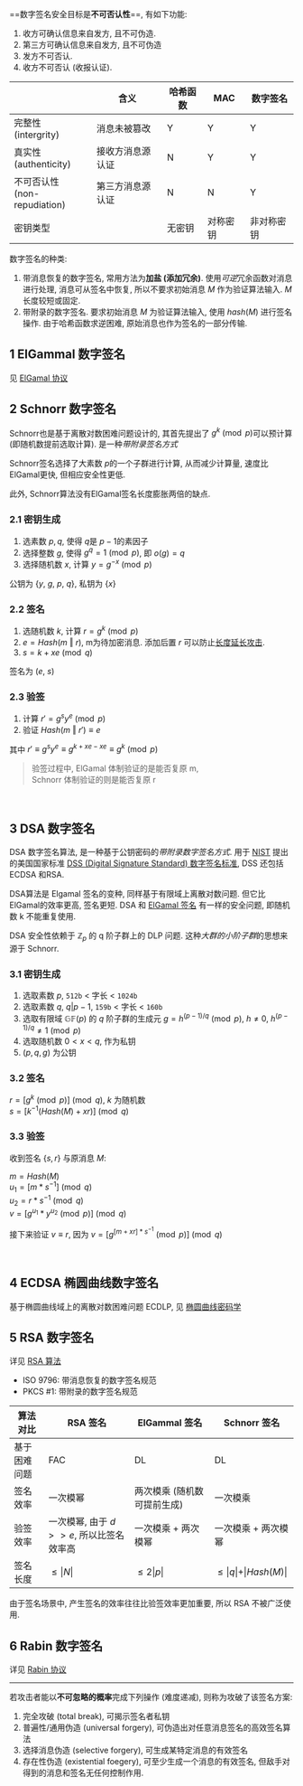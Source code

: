 ==数字签名安全目标是**不可否认性**==, 有如下功能:
1. 收方可确认信息来自发方, 且不可伪造.
2. 第三方可确认信息来自发方, 且不可伪造
3. 发方不可否认.
4. 收方不可否认 (收报认证).

|            |   含义  | 哈希函数 | MAC      | 数字签名   |
| ---------- | --- | -------- | -------- | ---------- |
| 完整性<br>(intergrity)   |  消息未被篡改   | Y        | Y        | Y          |
| 真实性<br>(authenticity)     |  接收方消息源认证   | N        | Y        | Y          |
| 不可否认性<br>(non-repudiation) |  第三方消息源认证   | N        | N        | Y          |
| 密钥类型   |     | 无密钥   | 对称密钥 | 非对称密钥 |

数字签名的种类:
1. 带消息恢复的数字签名, 常用方法为**加盐 (添加冗余)**. 使用*可逆*冗余函数对消息进行处理, 消息可从签名中恢复, 所以不要求初始消息 $M$ 作为验证算法输入. $M$ 长度较短或固定.
2. 带附录的数字签名. 要求初始消息 $M$ 为验证算法输入, 使用 $hash(M)$ 进行签名操作. 由于哈希函数求逆困难, 原始消息也作为签名的一部分传输.


## 1 ElGammal 数字签名

见 [ElGamal 协议](ElGamal-协议.md)

## 2 Schnorr 数字签名

Schnorr也是基于离散对数困难问题设计的, 其首先提出了 $g^{k}\pmod p$可以预计算 (即随机数提前选取计算). 是一种*带附录签名方式*

Schnorr签名选择了大素数 $p$的一个子群进行计算, 从而减少计算量, 速度比ElGamal更快, 但相应安全性更低. 

此外, Schnorr算法没有ElGamal签名长度膨胀两倍的缺点.

### 2.1 密钥生成

1. 选素数 $p, q$, 使得 $q$是 $p-1$的素因子
2. 选择整数 $g$, 使得 $g^{q}=1\pmod p$, 即 $o(g)= q$
3. 选择随机数 $x$, 计算 $y=g^{-x}\pmod p$

公钥为 $\{y,\ g,\ p,\ q\}$, 私钥为 $\{x\}$

### 2.2 签名

1. 选随机数 $k$, 计算 $r=g^{k}\pmod p$
2. $e=Hash(m\ \Vert\ r)$, m为待加密消息. 添加后置 $r$ 可以防止[长度延长攻击](../消息摘要/消息认证码/长度延长攻击.md).
3. $s=k+xe\pmod q$

签名为 $(e,\ s)$

### 2.3 验签

1. 计算 $r'=g^{s}y^{e}\pmod p$
2. 验证 $Hash(m\ \Vert\ r')\equiv e$

其中 $r'\equiv g^{s}y^{e}\equiv g^{k+xe-xe}\equiv g^{k}\pmod p$

> 验签过程中, ElGamal 体制验证的是能否复原 m,  
> Schnorr 体制验证的则是能否复原 r

<br>

## 3 DSA 数字签名

DSA 数字签名算法, 是一种基于公钥密码的*带附录数字签名方式*. 用于 [NIST](../../../appx/各类互联网国际标准组织.md) 提出的美国国家标准 [DSS (Digital Signature Standard) 数字签名标准](https://csrc.nist.gov/pubs/fips/186-5/final), DSS 还包括 ECDSA 和RSA.

DSA算法是 Elgamal 签名的变种, 同样基于有限域上离散对数问题. 但它比ElGamal的效率更高, 签名更短. DSA 和 [ElGamal 签名](ElGamal-协议.md) 有一样的安全问题, 即随机数 k 不能重复使用.

DSA 安全性依赖于 $\mathbb{Z}_{p}$ 的 q 阶子群上的 DLP 问题. 这种*大群的小阶子群*的思想来源于 Schnorr.

### 3.1 密钥生成

1. 选取素数 $p$, `512b` < 字长 < `1024b`
2. 选取素数 $q$, $q\vert p-1$, `159b` < 字长 < `160b` 
3. 选取有限域 $\mathbb{GF}(p)$ 的 $q$ 阶子群的生成元 $g=h^{(p-1)/q}\pmod{p}$, $h\neq 0$, $h^{(p-1)/q}\neq 1\pmod{p}$ 
4. 选取随机数 $0<x<q$, 作为私钥
5. $(p, q, g)$ 为公钥

### 3.2 签名

$r=[g^{k} \pmod p] \pmod q$, $k$ 为随机数   
$s=[k^{-1}(Hash(M)+xr)]\pmod q$

### 3.3 验签

收到签名 $\{s, r\}$ 与原消息 $M$:

$m=Hash(M)$  
$u_{1}=[m*s^{-1}]\pmod q$  
$u_{2}=r*s^{-1}\pmod q$  
$v=[g^{u_{1}}*y^{u_{2}}\pmod p]\pmod q$

接下来验证 $v\equiv r$, 因为 $v=[g^{[m+xr]*s^{-1}}\pmod p]\pmod q$

<br>

## 4 ECDSA 椭圆曲线数字签名

基于椭圆曲线域上的离散对数困难问题 ECDLP, 见 [椭圆曲线密码学](ECC/ECC.md)

## 5 RSA 数字签名

详见 [RSA 算法](RSA/RSA-签名.md)
- ISO 9796: 带消息恢复的数字签名规范
- PKCS #1: 带附录的数字签名规范

|   算法对比           | RSA 签名            | ElGammal 签名               | Schnorr 签名        |
| ------------ | ------------------- | --------------------------- | ------------------- |
| 基于困难问题 | FAC                 | DL                          | DL                  |
| 签名效率     | 一次模幂          | 两次模乘 (随机数可提前生成) | 一次模乘            |
| 验签效率     | 一次模幂, 由于 $d>>e$, 所以比签名效率高           | 一次模乘 + 两次模幂         | 一次模乘 + 两次模幂 |
| 签名长度     | $\leq \vert N\vert$ | $\leq 2\vert p\vert$        | $\leq \vert q\vert + \vert Hash(M)\vert$                    |

由于签名场景中, 产生签名的效率往往比验签效率更加重要, 所以 RSA 不被广泛使用.

## 6 Rabin 数字签名

详见 [Rabin 协议](Rabin-协议.md)

***

若攻击者能以**不可忽略的概率**完成下列操作 (难度递减), 则称为攻破了该签名方案:

1. 完全攻破 (total break), 可揭示签名者私钥
2. 普遍性/通用伪造 (universal forgery), 可伪造出对任意消息签名的高效签名算法
3. 选择消息伪造 (selective forgery), 可生成某特定消息的有效签名
4. 存在性伪造 (existential foegery), 可至少生成一个消息的有效签名, 但敌手对得到的消息和签名无任何控制作用.
